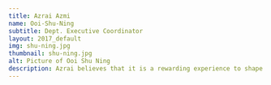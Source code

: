 ```yaml
---
title: Azrai Azmi
name: Ooi-Shu-Ning
subtitle: Dept. Executive Coordinator
layout: 2017_default
img: shu-ning.jpg
thumbnail: shu-ning.jpg
alt: Picture of Ooi Shu Ning
description: Azrai believes that it is a rewarding experience to shape the direction of the conference while aligning with YME-UK's vision to empower STEM students to develop themselves further beyond their fields. With the core message of the Breakthrough - how it will be impacting industries and our nation, MSTC is initiated as a platform for participants to embrace newly emerged technologies with open minds.
---
```

